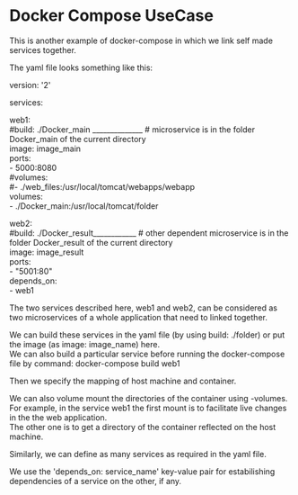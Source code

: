 # Docker Compose UseCase
This is another example of docker-compose in which we link self made services together.

The yaml file looks something like this:

version: '2'                                                                                                                            

services:                                                                                                                           
 
 
 web1:                                                                                                               
   #build: ./Docker_main ______________ # microservice is in the folder Docker_main of the current directory                                                                                                             
   image: image_main                                                                                                                    
   ports:                                                                                                                 
    - 5000:8080                                                                                                         
   #volumes:                                                                                                                              
    #- ./web_files:/usr/local/tomcat/webapps/webapp                                      
   volumes:                                                                                                                 
    - ./Docker_main:/usr/local/tomcat/folder                                                                                      
 
 
 web2:                                                                                                                             
    #build: ./Docker_result____________ # other dependent microservice is in the folder Docker_result of the current directory                                                             
    image: image_result                                                                                                     
    ports:                                                                                                                    
     - "5001:80"                                                                                                                                    
    depends_on:                                                                                                                   
     - web1                       
     
The two services described here, web1 and web2, can be considered as two microservices of a whole application that need to linked together.

We can build these services in the yaml file (by using build: ./folder) or put the image (as image: image_name) here.               
We can also build a particular service before running the docker-compose file by command: docker-compose build web1

Then we specify the mapping of host machine and container.

We can also volume mount the directories of the container using -volumes.                                                     
For example, in the service web1 the first mount is to facilitate live changes in the the web application.                      
The other one is to get a directory of the container reflected on the host machine.

Similarly, we can define as many services as required in the yaml file.

We use the 'depends_on: service_name' key-value pair for estabilishing dependencies of a service on the other, if any.
